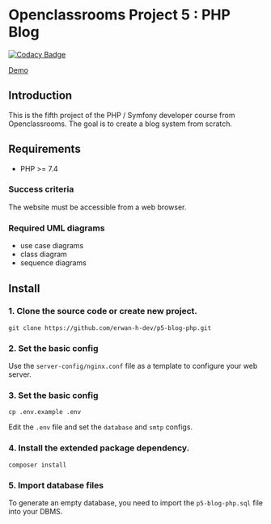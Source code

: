 # Openclassrooms Project 5 : PHP Blog

[![Codacy Badge](https://app.codacy.com/project/badge/Grade/f623e80eedcc45eda6c72495faba50f7)](https://www.codacy.com/gh/erwan-h-dev/p5-blog-php/dashboard?utm_source=github.com&amp;utm_medium=referral&amp;utm_content=erwan-h-dev/p5-blog-php&amp;utm_campaign=Badge_Grade)

[Demo](http://blog-php.erwan-h.fr:48200/)

## Introduction

This is the fifth project of the PHP / Symfony developer course from Openclassrooms.
The goal is to create a blog system from scratch.


## Requirements

- PHP >= 7.4

### Success criteria

The website must be accessible from a web browser.


### Required UML diagrams

- use case diagrams
- class diagram
- sequence diagrams

## Install

### 1. Clone the source code or create new project.

```shell
git clone https://github.com/erwan-h-dev/p5-blog-php.git
```

<!-- nginx configuration -->
### 2. Set the basic config

Use the `server-config/nginx.conf` file as a template to configure your web server.

### 3. Set the basic config

```shell
cp .env.example .env
```

Edit the `.env` file and set the `database` and `smtp` configs.

### 4. Install the extended package dependency.

```shell
composer install
```

### 5. Import database files

To generate an empty database, you need to import the `p5-blog-php.sql` file into your DBMS.